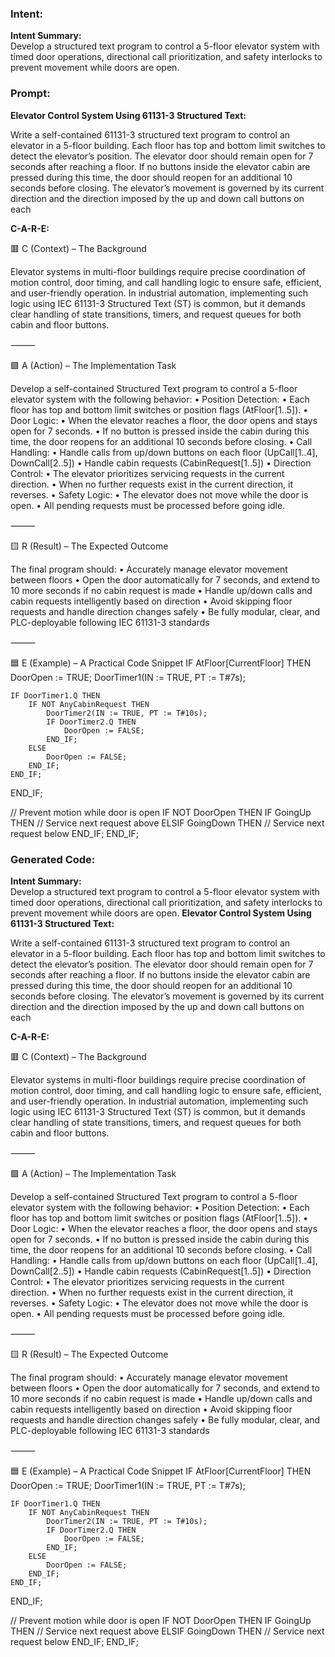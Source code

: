 ### Intent:
**Intent Summary:**  
Develop a structured text program to control a 5-floor elevator system with timed door operations, directional call prioritization, and safety interlocks to prevent movement while doors are open.

### Prompt:
**Elevator Control System Using 61131-3 Structured Text:**

Write a self-contained 61131-3 structured text program to control an elevator in a 5-floor building. Each floor has top and bottom limit switches to detect the elevator’s position. The elevator door should remain open for 7 seconds after reaching a floor. If no buttons inside the elevator cabin are pressed during this time, the door should reopen for an additional 10 seconds before closing. The elevator’s movement is governed by its current direction and the direction imposed by the up and down call buttons on each

**C-A-R-E:**

🟥 C (Context) – The Background

Elevator systems in multi-floor buildings require precise coordination of motion control, door timing, and call handling logic to ensure safe, efficient, and user-friendly operation. In industrial automation, implementing such logic using IEC 61131-3 Structured Text (ST) is common, but it demands clear handling of state transitions, timers, and request queues for both cabin and floor buttons.

⸻

🟩 A (Action) – The Implementation Task

Develop a self-contained Structured Text program to control a 5-floor elevator system with the following behavior:
	•	Position Detection:
	•	Each floor has top and bottom limit switches or position flags (AtFloor[1..5]).
	•	Door Logic:
	•	When the elevator reaches a floor, the door opens and stays open for 7 seconds.
	•	If no button is pressed inside the cabin during this time, the door reopens for an additional 10 seconds before closing.
	•	Call Handling:
	•	Handle calls from up/down buttons on each floor (UpCall[1..4], DownCall[2..5])
	•	Handle cabin requests (CabinRequest[1..5])
	•	Direction Control:
	•	The elevator prioritizes servicing requests in the current direction.
	•	When no further requests exist in the current direction, it reverses.
	•	Safety Logic:
	•	The elevator does not move while the door is open.
	•	All pending requests must be processed before going idle.

⸻

🟨 R (Result) – The Expected Outcome

The final program should:
	•	Accurately manage elevator movement between floors
	•	Open the door automatically for 7 seconds, and extend to 10 more seconds if no cabin request is made
	•	Handle up/down calls and cabin requests intelligently based on direction
	•	Avoid skipping floor requests and handle direction changes safely
	•	Be fully modular, clear, and PLC-deployable following IEC 61131-3 standards

⸻

🟦 E (Example) – A Practical Code Snippet
IF AtFloor[CurrentFloor] THEN
    DoorOpen := TRUE;
    DoorTimer1(IN := TRUE, PT := T#7s);

    IF DoorTimer1.Q THEN
        IF NOT AnyCabinRequest THEN
            DoorTimer2(IN := TRUE, PT := T#10s);
            IF DoorTimer2.Q THEN
                DoorOpen := FALSE;
            END_IF;
        ELSE
            DoorOpen := FALSE;
        END_IF;
    END_IF;
END_IF;

// Prevent motion while door is open
IF NOT DoorOpen THEN
    IF GoingUp THEN
        // Service next request above
    ELSIF GoingDown THEN
        // Service next request below
    END_IF;
END_IF;

### Generated Code:
**Intent Summary:**  
Develop a structured text program to control a 5-floor elevator system with timed door operations, directional call prioritization, and safety interlocks to prevent movement while doors are open.
**Elevator Control System Using 61131-3 Structured Text:**

Write a self-contained 61131-3 structured text program to control an elevator in a 5-floor building. Each floor has top and bottom limit switches to detect the elevator’s position. The elevator door should remain open for 7 seconds after reaching a floor. If no buttons inside the elevator cabin are pressed during this time, the door should reopen for an additional 10 seconds before closing. The elevator’s movement is governed by its current direction and the direction imposed by the up and down call buttons on each

**C-A-R-E:**

🟥 C (Context) – The Background

Elevator systems in multi-floor buildings require precise coordination of motion control, door timing, and call handling logic to ensure safe, efficient, and user-friendly operation. In industrial automation, implementing such logic using IEC 61131-3 Structured Text (ST) is common, but it demands clear handling of state transitions, timers, and request queues for both cabin and floor buttons.

⸻

🟩 A (Action) – The Implementation Task

Develop a self-contained Structured Text program to control a 5-floor elevator system with the following behavior:
	•	Position Detection:
	•	Each floor has top and bottom limit switches or position flags (AtFloor[1..5]).
	•	Door Logic:
	•	When the elevator reaches a floor, the door opens and stays open for 7 seconds.
	•	If no button is pressed inside the cabin during this time, the door reopens for an additional 10 seconds before closing.
	•	Call Handling:
	•	Handle calls from up/down buttons on each floor (UpCall[1..4], DownCall[2..5])
	•	Handle cabin requests (CabinRequest[1..5])
	•	Direction Control:
	•	The elevator prioritizes servicing requests in the current direction.
	•	When no further requests exist in the current direction, it reverses.
	•	Safety Logic:
	•	The elevator does not move while the door is open.
	•	All pending requests must be processed before going idle.

⸻

🟨 R (Result) – The Expected Outcome

The final program should:
	•	Accurately manage elevator movement between floors
	•	Open the door automatically for 7 seconds, and extend to 10 more seconds if no cabin request is made
	•	Handle up/down calls and cabin requests intelligently based on direction
	•	Avoid skipping floor requests and handle direction changes safely
	•	Be fully modular, clear, and PLC-deployable following IEC 61131-3 standards

⸻

🟦 E (Example) – A Practical Code Snippet
IF AtFloor[CurrentFloor] THEN
    DoorOpen := TRUE;
    DoorTimer1(IN := TRUE, PT := T#7s);

    IF DoorTimer1.Q THEN
        IF NOT AnyCabinRequest THEN
            DoorTimer2(IN := TRUE, PT := T#10s);
            IF DoorTimer2.Q THEN
                DoorOpen := FALSE;
            END_IF;
        ELSE
            DoorOpen := FALSE;
        END_IF;
    END_IF;
END_IF;

// Prevent motion while door is open
IF NOT DoorOpen THEN
    IF GoingUp THEN
        // Service next request above
    ELSIF GoingDown THEN
        // Service next request below
    END_IF;
END_IF;
